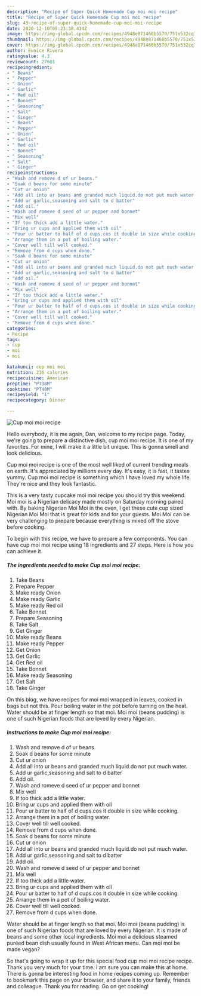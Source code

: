 ```yaml
---
description: "Recipe of Super Quick Homemade Cup moi moi recipe"
title: "Recipe of Super Quick Homemade Cup moi moi recipe"
slug: 43-recipe-of-super-quick-homemade-cup-moi-moi-recipe
date: 2020-12-10T05:23:38.434Z
image: https://img-global.cpcdn.com/recipes/4948e871460b5570/751x532cq70/cup-moi-moi-recipe-recipe-main-photo.jpg
thumbnail: https://img-global.cpcdn.com/recipes/4948e871460b5570/751x532cq70/cup-moi-moi-recipe-recipe-main-photo.jpg
cover: https://img-global.cpcdn.com/recipes/4948e871460b5570/751x532cq70/cup-moi-moi-recipe-recipe-main-photo.jpg
author: Eunice Rivera
ratingvalue: 4.3
reviewcount: 27601
recipeingredient:
- " Beans"
- " Pepper"
- " Onion"
- " Garlic"
- " Red oil"
- " Bonnet"
- " Seasoning"
- " Salt"
- " Ginger"
- " Beans"
- " Pepper"
- " Onion"
- " Garlic"
- " Red oil"
- " Bonnet"
- " Seasoning"
- " Salt"
- " Ginger"
recipeinstructions:
- "Wash and remove d of ur beans."
- "Soak d beans for some minute"
- "Cut ur onion"
- "Add all into ur beans and granded much liquid.do not put much water."
- "Add ur garlic,seasoning and salt to d batter"
- "Add oil."
- "Wash and romeve d seed of ur pepper and bonnet"
- "Mix well"
- "If too thick add a little water."
- "Bring ur cups and applied them with oil"
- "Pour ur batter to half of d cups.cos it double in size while cooking."
- "Arrange them in a pot of boiling water."
- "Cover well till well cooked."
- "Remove from d cups when done."
- "Soak d beans for some minute"
- "Cut ur onion"
- "Add all into ur beans and granded much liquid.do not put much water."
- "Add ur garlic,seasoning and salt to d batter"
- "Add oil."
- "Wash and romeve d seed of ur pepper and bonnet"
- "Mix well"
- "If too thick add a little water."
- "Bring ur cups and applied them with oil"
- "Pour ur batter to half of d cups.cos it double in size while cooking."
- "Arrange them in a pot of boiling water."
- "Cover well till well cooked."
- "Remove from d cups when done."
categories:
- Recipe
tags:
- cup
- moi
- moi

katakunci: cup moi moi 
nutrition: 216 calories
recipecuisine: American
preptime: "PT38M"
cooktime: "PT40M"
recipeyield: "1"
recipecategory: Dinner

---
```



![Cup moi moi recipe](https://img-global.cpcdn.com/recipes/4948e871460b5570/751x532cq70/cup-moi-moi-recipe-recipe-main-photo.jpg)

Hello everybody, it is me again, Dan, welcome to my recipe page. Today, we're going to prepare a distinctive dish, cup moi moi recipe. It is one of my favorites. For mine, I will make it a little bit unique. This is gonna smell and look delicious.

Cup moi moi recipe is one of the most well liked of current trending meals on earth. It's appreciated by millions every day. It's easy, it is fast, it tastes yummy. Cup moi moi recipe is something which I have loved my whole life. They're nice and they look fantastic.

This is a very tasty cupcake moi moi recipe you should try this weekend. Moi moi is a Nigerian delicacy made mostly on Saturday morning paired with. By baking Nigerian Moi Moi in the oven, I get these cute cup sized Nigerian Moi Moi that is great for kids and for your guests. Moi Moi can be very challenging to prepare because everything is mixed off the stove before cooking.


To begin with this recipe, we have to prepare a few components. You can have cup moi moi recipe using 18 ingredients and 27 steps. Here is how you can achieve it.

<!--inarticleads1-->

##### The ingredients needed to make Cup moi moi recipe:

1. Take  Beans
1. Prepare  Pepper
1. Make ready  Onion
1. Make ready  Garlic
1. Make ready  Red oil
1. Take  Bonnet
1. Prepare  Seasoning
1. Take  Salt
1. Get  Ginger
1. Make ready  Beans
1. Make ready  Pepper
1. Get  Onion
1. Get  Garlic
1. Get  Red oil
1. Take  Bonnet
1. Make ready  Seasoning
1. Get  Salt
1. Take  Ginger


On this blog, we have recipes for moi moi wrapped in leaves, cooked in bags but not this. Pour boiling water in the pot before turning on the heat. Water should be at finger length so that moi. Moi moi (beans pudding) is one of such Nigerian foods that are loved by every Nigerian. 

<!--inarticleads2-->

##### Instructions to make Cup moi moi recipe:

1. Wash and remove d of ur beans.
1. Soak d beans for some minute
1. Cut ur onion
1. Add all into ur beans and granded much liquid.do not put much water.
1. Add ur garlic,seasoning and salt to d batter
1. Add oil.
1. Wash and romeve d seed of ur pepper and bonnet
1. Mix well
1. If too thick add a little water.
1. Bring ur cups and applied them with oil
1. Pour ur batter to half of d cups.cos it double in size while cooking.
1. Arrange them in a pot of boiling water.
1. Cover well till well cooked.
1. Remove from d cups when done.
1. Soak d beans for some minute
1. Cut ur onion
1. Add all into ur beans and granded much liquid.do not put much water.
1. Add ur garlic,seasoning and salt to d batter
1. Add oil.
1. Wash and romeve d seed of ur pepper and bonnet
1. Mix well
1. If too thick add a little water.
1. Bring ur cups and applied them with oil
1. Pour ur batter to half of d cups.cos it double in size while cooking.
1. Arrange them in a pot of boiling water.
1. Cover well till well cooked.
1. Remove from d cups when done.


Water should be at finger length so that moi. Moi moi (beans pudding) is one of such Nigerian foods that are loved by every Nigerian. It is made of beans and some other local ingredients. Moi moi a delicious steamed puréed bean dish usually found in West African menu. Can moi moi be made vegan? 

So that's going to wrap it up for this special food cup moi moi recipe recipe. Thank you very much for your time. I am sure you can make this at home. There is gonna be interesting food in home recipes coming up. Remember to bookmark this page on your browser, and share it to your family, friends and colleague. Thank you for reading. Go on get cooking!
